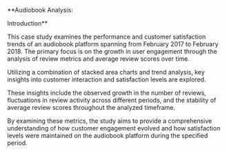**Audiobook Analysis:

Introduction** 

This case study examines the performance and customer satisfaction trends of an audiobook platform 
spanning from February 2017 to February 2018. The primary focus is on the growth in user engagement
through the analysis of review metrics and average review scores over time.

Utilizing a combination of stacked area charts and trend analysis, key insights into customer interaction 
and satisfaction levels are explored. 

These insights include the observed growth in the number of reviews, fluctuations in review activity across
different periods, and the stability of average review scores throughout the analyzed timeframe.

By examining these metrics, the study aims to provide a comprehensive understanding of how customer engagement
evolved and how satisfaction levels were maintained on the audiobook platform during the specified period.

